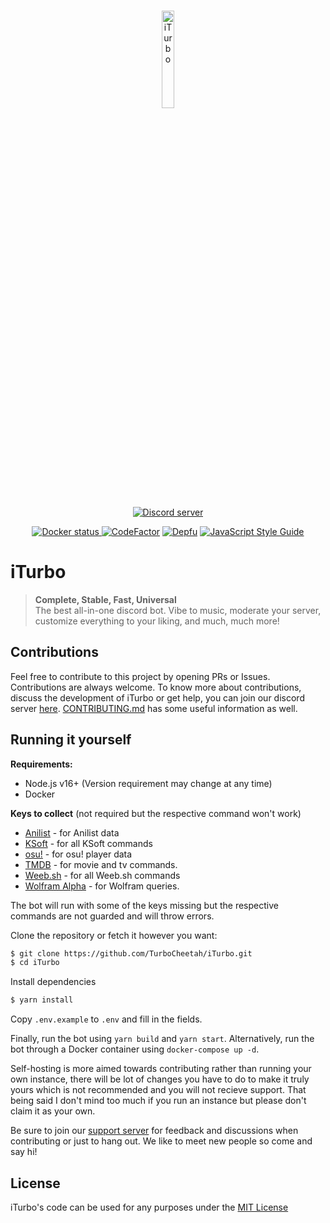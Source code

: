 <div align="center">
  <br />
  <p>
    <a href="https://iturbo.cc"> <img src="https://i.imgur.com/PmZlnHw.png" width="20%" alt="iTurbo" /> </a>
  </p>
  <p>
    <a href="https://iturbo.cc/invite"> <img src="https://discordapp.com/api/guilds/183336666323353600/embed.png" alt="Discord server" /> </a>
  </p>
  <p>
    <a href="https://github.com/TurboCheetah/iTurbo/actions/workflows/docker-image.yml"> <img src="https://github.com/TurboCheetah/iTurbo/actions/workflows/docker-publish.yml/badge.svg" alt="Docker status" /> </a>
    <a href="https://www.codefactor.io/repository/github/TurboCheetah/iTurbo"><img src="https://www.codefactor.io/repository/github/TurboCheetah/iTurbo/badge" alt="CodeFactor" /></a>
    <a href="https://depfu.com/github/TurboCheetah/iTurbo?project_id=32899"><img src="https://badges.depfu.com/badges/037fbc8ea1d04d4772b6ea0fe842c2f0/overview.svg" alt="Depfu" /></a>
    <a href="https://standardjs.com"><img src="https://img.shields.io/badge/code_style-standard-brightgreen.svg" alt="JavaScript Style Guide" /></a>
  </p>
</div>

# **iTurbo**

>__**Complete, Stable, Fast, Universal**__  
> The best all-in-one discord bot. Vibe to music, moderate your server, customize everything to your liking, and much, much more!

## Contributions

Feel free to contribute to this project by opening PRs or Issues. Contributions are always welcome.
To know more about contributions, discuss the development of iTurbo or get help, you can join our discord server [here](https://iturbo.cc/invite). [CONTRIBUTING.md](CONTRIBUTING.md) has some useful information as well.

## Running it yourself
**Requirements:**
- Node.js v16+ (Version requirement may change at any time)
- Docker

**Keys to collect** (not required but the respective command won't work)
- [Anilist](https://anilist.gitbook.io/anilist-apiv2-docs/overview/oauth/getting-started) - for Anilist data
- [KSoft](https://api.ksoft.si/#get-started) - for all KSoft commands
- [osu!](https://osu.ppy.sh/wiki/en/osu%21api) - for osu! player data 
- [TMDB](https://www.themoviedb.org/documentation/api) - for movie and tv commands.
- [Weeb.sh](https://weeb.sh/) - for all Weeb.sh commands
- [Wolfram Alpha](https://products.wolframalpha.com/api/) - for Wolfram queries.

The bot will run with some of the keys missing but the respective commands are not guarded and will throw errors.

Clone the repository or fetch it however you want:
```sh
$ git clone https://github.com/TurboCheetah/iTurbo.git
$ cd iTurbo
```
Install dependencies
```sh
$ yarn install
```
Copy `.env.example` to `.env` and fill in the fields.

Finally, run the bot using `yarn build` and `yarn start`.
Alternatively, run the bot through a Docker container using `docker-compose up -d`.

Self-hosting is more aimed towards contributing rather than running your own instance, there will be lot of changes you have to do to make it truly yours which is not recommended and you will not recieve support. That being said I don't mind too much if you run an instance but please don't claim it as your own.

Be sure to join our [support server](https://iturbo.cc/support) for feedback and discussions when contributing or just to hang out. We like to meet new people so come and say hi!

## License
iTurbo's code can be used for any purposes under the [MIT License](LICENSE)